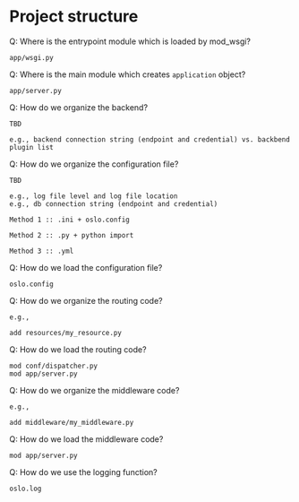 # Project structure

Q: Where is the entrypoint module which is loaded by mod_wsgi?

```
app/wsgi.py
```

Q: Where is the main module which creates `application` object?

```
app/server.py
```

Q: How do we organize the backend?

```
TBD

e.g., backend connection string (endpoint and credential) vs. backbend plugin list
```

Q: How do we organize the configuration file?

```
TBD

e.g., log file level and log file location
e.g., db connection string (endpoint and credential)

Method 1 :: .ini + oslo.config

Method 2 :: .py + python import

Method 3 :: .yml

```

Q: How do we load the configuration file?

```
oslo.config
```

Q: How do we organize the routing code?

```
e.g.,

add resources/my_resource.py
```

Q: How do we load the routing code?

```
mod conf/dispatcher.py
mod app/server.py
```

Q: How do we organize the middleware code?

```
e.g.,

add middleware/my_middleware.py
```

Q: How do we load the middleware code?

```
mod app/server.py
```

Q: How do we use the logging function?

```
oslo.log
```